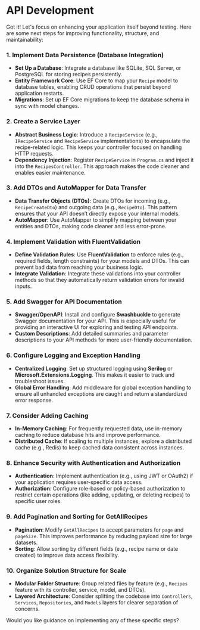 # API Development

Got it! Let's focus on enhancing your application itself beyond testing. Here are some next steps for improving functionality, structure, and maintainability:

### 1. **Implement Data Persistence (Database Integration)**

- **Set Up a Database**: Integrate a database like SQLite, SQL Server, or PostgreSQL for storing recipes persistently.
- **Entity Framework Core**: Use EF Core to map your `Recipe` model to database tables, enabling CRUD operations that persist beyond application restarts.
- **Migrations**: Set up EF Core migrations to keep the database schema in sync with model changes.

### 2. **Create a Service Layer**

- **Abstract Business Logic**: Introduce a `RecipeService` (e.g., `IRecipeService` and `RecipeService` implementations) to encapsulate the recipe-related logic. This keeps your controller focused on handling HTTP requests.
- **Dependency Injection**: Register `RecipeService` in `Program.cs` and inject it into the `RecipesController`. This approach makes the code cleaner and enables easier maintenance.

### 3. **Add DTOs and AutoMapper for Data Transfer**

- **Data Transfer Objects (DTOs)**: Create DTOs for incoming (e.g., `RecipeCreateDto`) and outgoing data (e.g., `RecipeDto`). This pattern ensures that your API doesn’t directly expose your internal models.
- **AutoMapper**: Use AutoMapper to simplify mapping between your entities and DTOs, making code cleaner and less error-prone.

### 4. **Implement Validation with FluentValidation**

- **Define Validation Rules**: Use **FluentValidation** to enforce rules (e.g., required fields, length constraints) for your models and DTOs. This can prevent bad data from reaching your business logic.
- **Integrate Validation**: Integrate these validations into your controller methods so that they automatically return validation errors for invalid inputs.

### 5. **Add Swagger for API Documentation**

- **Swagger/OpenAPI**: Install and configure **Swashbuckle** to generate Swagger documentation for your API. This is especially useful for providing an interactive UI for exploring and testing API endpoints.
- **Custom Descriptions**: Add detailed summaries and parameter descriptions to your API methods for more user-friendly documentation.

### 6. **Configure Logging and Exception Handling**

- **Centralized Logging**: Set up structured logging using **Serilog** or **Microsoft.Extensions.Logging**. This makes it easier to track and troubleshoot issues.
- **Global Error Handling**: Add middleware for global exception handling to ensure all unhandled exceptions are caught and return a standardized error response.

### 7. **Consider Adding Caching**

- **In-Memory Caching**: For frequently requested data, use in-memory caching to reduce database hits and improve performance.
- **Distributed Cache**: If scaling to multiple instances, explore a distributed cache (e.g., Redis) to keep cached data consistent across instances.

### 8. **Enhance Security with Authentication and Authorization**

- **Authentication**: Implement authentication (e.g., using JWT or OAuth2) if your application requires user-specific data access.
- **Authorization**: Configure role-based or policy-based authorization to restrict certain operations (like adding, updating, or deleting recipes) to specific user roles.

### 9. **Add Pagination and Sorting for GetAllRecipes**

- **Pagination**: Modify `GetAllRecipes` to accept parameters for `page` and `pageSize`. This improves performance by reducing payload size for large datasets.
- **Sorting**: Allow sorting by different fields (e.g., recipe name or date created) to improve data access flexibility.

### 10. **Organize Solution Structure for Scale**

- **Modular Folder Structure**: Group related files by feature (e.g., `Recipes` feature with its controller, service, model, and DTOs).
- **Layered Architecture**: Consider splitting the codebase into `Controllers`, `Services`, `Repositories`, and `Models` layers for clearer separation of concerns.

Would you like guidance on implementing any of these specific steps?
